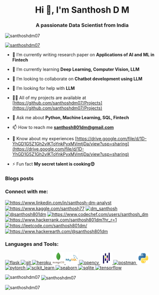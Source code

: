 <h1 align="center">Hi 👋, I'm Santhosh D M</h1>
<h3 align="center">A passionate Data Scientist from India</h3>

<p align="left"> <img src="https://komarev.com/ghpvc/?username=santhoshdm07&label=Profile%20views&color=0e75b6&style=flat" alt="santhoshdm07" /> </p>

<p align="left"> <a href="https://github.com/ryo-ma/github-profile-trophy"><img src="https://github-profile-trophy.vercel.app/?username=santhoshdm07" alt="santhoshdm07" /></a> </p>

- 🔭 I’m currently writing research paper on **Applications of AI and ML in Fintech**

- 🌱 I’m currently learning **Deep Learning, Computer Vision, LLM**

- 👯 I’m looking to collaborate on **Chatbot development using LLM**

- 🤝 I’m looking for help with **LLM**

- 👨‍💻 All of my projects are available at [https://github.com/santhoshdm07/Projects](https://github.com/santhoshdm07/Projects)

- 💬 Ask me about **Python, Machine Learning, SQL, Fintech**

- 📫 How to reach me **santhosh801dm@gmail.com**

- 📄 Know about my experiences [https://drive.google.com/file/d/1D-YhGD1G5Z1Gh2vlKToYnkPyxMVmtjDa/view?usp=sharing](https://drive.google.com/file/d/1D-YhGD1G5Z1Gh2vlKToYnkPyxMVmtjDa/view?usp=sharing)

- ⚡ Fun fact **My secret talent is cooking😊**

### Blogs posts
<!-- BLOG-POST-LIST:START -->
<!-- BLOG-POST-LIST:END -->

<h3 align="left">Connect with me:</h3>
<p align="left">
<a href="https://linkedin.com/in/https://www.linkedin.com/in/santhosh-dm-analyst" target="blank"><img align="center" src="https://raw.githubusercontent.com/rahuldkjain/github-profile-readme-generator/master/src/images/icons/Social/linked-in-alt.svg" alt="https://www.linkedin.com/in/santhosh-dm-analyst" height="30" width="40" /></a>
<a href="https://kaggle.com/https://www.kaggle.com/santhosh77" target="blank"><img align="center" src="https://raw.githubusercontent.com/rahuldkjain/github-profile-readme-generator/master/src/images/icons/Social/kaggle.svg" alt="https://www.kaggle.com/santhosh77" height="30" width="40" /></a>
<a href="https://instagram.com/dm_santhosh" target="blank"><img align="center" src="https://raw.githubusercontent.com/rahuldkjain/github-profile-readme-generator/master/src/images/icons/Social/instagram.svg" alt="dm_santhosh" height="30" width="40" /></a>
<a href="https://medium.com/@santhosh801dm" target="blank"><img align="center" src="https://raw.githubusercontent.com/rahuldkjain/github-profile-readme-generator/master/src/images/icons/Social/medium.svg" alt="@santhosh801dm" height="30" width="40" /></a>
<a href="https://www.codechef.com/users/https://www.codechef.com/users/santhosh_dm" target="blank"><img align="center" src="https://cdn.jsdelivr.net/npm/simple-icons@3.1.0/icons/codechef.svg" alt="https://www.codechef.com/users/santhosh_dm" height="30" width="40" /></a>
<a href="https://www.hackerrank.com/https://www.hackerrank.com/santhosh801dm?hr_r=1" target="blank"><img align="center" src="https://raw.githubusercontent.com/rahuldkjain/github-profile-readme-generator/master/src/images/icons/Social/hackerrank.svg" alt="https://www.hackerrank.com/santhosh801dm?hr_r=1" height="30" width="40" /></a>
<a href="https://www.leetcode.com/https://leetcode.com/santhosh801dm/" target="blank"><img align="center" src="https://raw.githubusercontent.com/rahuldkjain/github-profile-readme-generator/master/src/images/icons/Social/leet-code.svg" alt="https://leetcode.com/santhosh801dm/" height="30" width="40" /></a>
<a href="https://www.hackerearth.com/https://www.hackerearth.com/@santhosh801dm" target="blank"><img align="center" src="https://raw.githubusercontent.com/rahuldkjain/github-profile-readme-generator/master/src/images/icons/Social/hackerearth.svg" alt="https://www.hackerearth.com/@santhosh801dm" height="30" width="40" /></a>
</p>

<h3 align="left">Languages and Tools:</h3>
<p align="left"> <a href="https://flask.palletsprojects.com/" target="_blank" rel="noreferrer"> <img src="https://www.vectorlogo.zone/logos/pocoo_flask/pocoo_flask-icon.svg" alt="flask" width="40" height="40"/> </a> <a href="https://git-scm.com/" target="_blank" rel="noreferrer"> <img src="https://www.vectorlogo.zone/logos/git-scm/git-scm-icon.svg" alt="git" width="40" height="40"/> </a> <a href="https://heroku.com" target="_blank" rel="noreferrer"> <img src="https://www.vectorlogo.zone/logos/heroku/heroku-icon.svg" alt="heroku" width="40" height="40"/> </a> <a href="https://www.mongodb.com/" target="_blank" rel="noreferrer"> <img src="https://raw.githubusercontent.com/devicons/devicon/master/icons/mongodb/mongodb-original-wordmark.svg" alt="mongodb" width="40" height="40"/> </a> <a href="https://www.mysql.com/" target="_blank" rel="noreferrer"> <img src="https://raw.githubusercontent.com/devicons/devicon/master/icons/mysql/mysql-original-wordmark.svg" alt="mysql" width="40" height="40"/> </a> <a href="https://opencv.org/" target="_blank" rel="noreferrer"> <img src="https://www.vectorlogo.zone/logos/opencv/opencv-icon.svg" alt="opencv" width="40" height="40"/> </a> <a href="https://pandas.pydata.org/" target="_blank" rel="noreferrer"> <img src="https://raw.githubusercontent.com/devicons/devicon/2ae2a900d2f041da66e950e4d48052658d850630/icons/pandas/pandas-original.svg" alt="pandas" width="40" height="40"/> </a> <a href="https://postman.com" target="_blank" rel="noreferrer"> <img src="https://www.vectorlogo.zone/logos/getpostman/getpostman-icon.svg" alt="postman" width="40" height="40"/> </a> <a href="https://www.python.org" target="_blank" rel="noreferrer"> <img src="https://raw.githubusercontent.com/devicons/devicon/master/icons/python/python-original.svg" alt="python" width="40" height="40"/> </a> <a href="https://pytorch.org/" target="_blank" rel="noreferrer"> <img src="https://www.vectorlogo.zone/logos/pytorch/pytorch-icon.svg" alt="pytorch" width="40" height="40"/> </a> <a href="https://scikit-learn.org/" target="_blank" rel="noreferrer"> <img src="https://upload.wikimedia.org/wikipedia/commons/0/05/Scikit_learn_logo_small.svg" alt="scikit_learn" width="40" height="40"/> </a> <a href="https://seaborn.pydata.org/" target="_blank" rel="noreferrer"> <img src="https://seaborn.pydata.org/_images/logo-mark-lightbg.svg" alt="seaborn" width="40" height="40"/> </a> <a href="https://www.sqlite.org/" target="_blank" rel="noreferrer"> <img src="https://www.vectorlogo.zone/logos/sqlite/sqlite-icon.svg" alt="sqlite" width="40" height="40"/> </a> <a href="https://www.tensorflow.org" target="_blank" rel="noreferrer"> <img src="https://www.vectorlogo.zone/logos/tensorflow/tensorflow-icon.svg" alt="tensorflow" width="40" height="40"/> </a> </p>

<p><img align="left" src="https://github-readme-stats.vercel.app/api/top-langs?username=santhoshdm07&show_icons=true&locale=en&layout=compact" alt="santhoshdm07" /></p>

<p>&nbsp;<img align="center" src="https://github-readme-stats.vercel.app/api?username=santhoshdm07&show_icons=true&locale=en" alt="santhoshdm07" /></p>

<p><img align="center" src="https://github-readme-streak-stats.herokuapp.com/?user=santhoshdm07&" alt="santhoshdm07" /></p>
